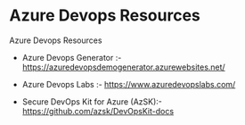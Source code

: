# Azure Devops Resources

Azure Devops Resources 

* Azure Devops Generator :- https://azuredevopsdemogenerator.azurewebsites.net/
* Azure Devops Labs :- https://www.azuredevopslabs.com/

* Secure DevOps Kit for Azure (AzSK):- https://github.com/azsk/DevOpsKit-docs
